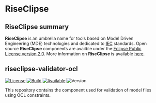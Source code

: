 # RiseClipse
## RiseClipse summary
**RiseClipse** is an umbrella name for tools based on Model Driven Engineering (MDE) technologies and dedicated to [IEC](http://www.iec.ch/) standards. Open source **RiseClipse** components are availble under the [Eclipse Public License version 2.0](https://www.eclipse.org/org/documents/epl-2.0/EPL-2.0.html). More information on **RiseClipse** is available [here](https://wdi.supelec.fr/software/RiseClipse/).

## riseclipse-validator-ocl
[![License](https://img.shields.io/badge/License-EPL_2.0-blue.svg)](https://opensource.org/licenses/EPL-2.0)
[![Build](https://github.com/riseclipse/riseclipse-validator-ocl/actions/workflows/Verify.yml/badge.svg)](https://github.com/riseclipse/riseclipse-validator-ocl/actions/workflows/Verify.yml)
[![Available](https://img.shields.io/badge/Available%20on-Maven%20Central-orange)](https://repo1.maven.org/maven2/io/github/riseclipse/fr.centralesupelec.edf.riseclipse.validation.ocl/)
![Version](https://img.shields.io/github/v/tag/riseclipse/riseclipse-validator-ocl?color=blueviolet&label=Latest)

This repository contains the component used for validation of model files using OCL constraints.

